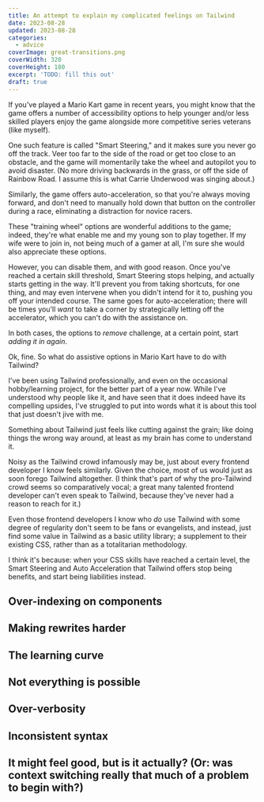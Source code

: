```yaml
---
title: An attempt to explain my complicated feelings on Tailwind
date: 2023-08-28
updated: 2023-08-28
categories:
  - advice
coverImage: great-transitions.png
coverWidth: 320
coverHeight: 180
excerpt: 'TODO: fill this out'
draft: true
---
```


<script>
  import PullQuote from '$lib/components/PullQuote.svelte'
  import SideNote from '$lib/components/SideNote.svelte'
  import Note from '$lib/components/Note.svelte'
  import CalloutPlusQuote from '$lib/components/CalloutPlusQuote.svelte'
</script>

If you've played a Mario Kart game in recent years, you might know that the game offers a number of accessibility options to help younger and/or less skilled players enjoy the game alongside more competitive series veterans (like myself).

One such feature is called "Smart Steering," and it makes sure you never go off the track. Veer too far to the side of the road or get too close to an obstacle, and the game will momentarily take the wheel and autopilot you to avoid disaster. (No more driving backwards in the grass, or off the side of Rainbow Road. I assume this is what Carrie Underwood was singing about.)

Similarly, the game offers auto-acceleration, so that you're always moving forward, and don't need to manually hold down that button on the controller during a race, eliminating a distraction for novice racers.

These "training wheel" options are wonderful additions to the game; indeed, they're what enable me and my young son to play together. If my wife were to join in, not being much of a gamer at all, I'm sure she would also appreciate these options.

However, you can disable them, and with good reason. Once you've reached a certain skill threshold, Smart Steering stops helping, and actually starts getting in the way. It'll prevent you from taking shortcuts, for one thing, and may even intervene when you didn't intend for it to, pushing you off your intended course. The same goes for auto-acceleration; there will be times you'll _want_ to take a corner by strategically letting off the accelerator, which you can't do with the assistance on.

<CalloutPlusQuote>

In both cases, the options to _remove_ challenge, at a certain point, start _adding it in again_.

</CalloutPlusQuote>

Ok, fine. So what do assistive options in Mario Kart have to do with Tailwind?

I've been using Tailwind professionally, and even on the occasional hobby/learning project, for the better part of a year now. While I've understood why people like it, and have seen that it does indeed have its compelling upsides, I've struggled to put into words what it is about this tool that just doesn't jive with me.

Something about Tailwind just feels like cutting against the grain; like doing things the wrong way around, at least as my brain has come to understand it.

Noisy as the Tailwind crowd infamously may be, just about every frontend developer I know feels similarly. Given the choice, most of us would just as soon forego Tailwind altogether. (I think that's part of why the pro-Tailwind crowd seems so comparatively vocal; a great many talented frontend developer can't even speak to Tailwind, because they've never had a reason to reach for it.)

Even those frontend developers I know who _do_ use Tailwind with some degree of regularity don't seem to be fans or evangelists, and instead, just find some value in Tailwind as a basic utility library; a supplement to their existing CSS, rather than as a totalitarian methodology.

I think it's because: when your CSS skills have reached a certain level, the Smart Steering and Auto Acceleration that Tailwind offers stop being benefits, and start being liabilities instead.

## Over-indexing on components

## Making rewrites harder

## The learning curve

## Not everything is possible

## Over-verbosity

## Inconsistent syntax

## It might feel good, but is it actually? (Or: was context switching really that much of a problem to begin with?)

